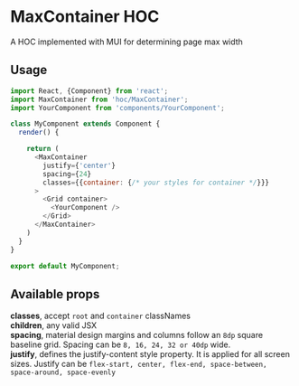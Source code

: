 # MaxContainer HOC

A HOC implemented with MUI for determining page max width

## Usage
```js
import React, {Component} from 'react';
import MaxContainer from 'hoc/MaxContainer';
import YourComponent from 'components/YourComponent';

class MyComponent extends Component {
  render() {

    return (
      <MaxContainer
        justify={'center'}
        spacing={24}
        classes={{container: {/* your styles for container */}}}
      >
        <Grid container>
          <YourComponent />
        </Grid>
      </MaxContainer>
    )
  }
}

export default MyComponent;
```

## Available props

**classes**, accept `root` and `container` classNames<br/>
**children**, any valid JSX<br/>
**spacing**, material design margins and columns follow an `8dp` square baseline grid. Spacing can be `8, 16, 24, 32 or 40dp` wide.<br/>
**justify**, defines the justify-content style property. It is applied for all screen sizes. Justify can be `flex-start, center, flex-end, space-between, space-around, space-evenly`<br/>
